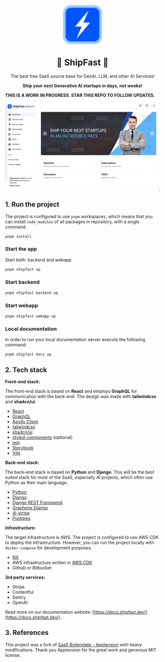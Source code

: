 <p align="center">
  <img alt="ShipFast" style="width: 128px; max-width: 100%; height: auto;" src="packages/webapp/public/logo.png"/>
  <h1 align="center">🚀 ShipFast 🚀</h1>
  <p align="center">The best free SaaS source base for GenAI, LLM, and other AI Services!</p>
  <p align="center"><b>Ship your next Generative AI startups in days, not weeks!</b></p>
</p>

**THIS IS A WORK IN PROGRESS. STAR THIS REPO TO FOLLOW UPDATES.**

![ShipFast x GenAI](images/screenshot.png)

## 1. Run the project

The project is configured to use `pnpm` workspaces, which means that you can install `node_modules` of all packages in
repository, with a single command:

```sh
pnpm install
```

### Start the app

Start both: backend and webapp

```sh
pnpm shipfast up
```

### Start backend

```sh
pnpm shipfast backend up
```

### Start webapp

```sh
pnpm shipfast webapp up
```

### Local documentation

In order to run your local documentation server execute the following command:

```sh
pnpm shipfast docs up
```

## 2. Tech stack

**Front-end stack:**

The front-end stack is based on **React** and employs **GraphQL** for communication with the back-end. The design was made with **tailwindcss** and **shadcn/ui**.

- [React](https://github.com/facebook/react)
- [GraphQL](https://graphql.org/)
- [Apollo Client](https://github.com/apollographql/apollo-client)
- [tailwindcss](https://github.com/tailwindlabs/tailwindcss)
- [shadcn/ui](https://github.com/shadcn-ui/ui)
- [styled-components](https://github.com/styled-components/styled-components) (optional)
- [jest](https://github.com/jestjs/jest)
- [Storybook](https://github.com/storybookjs/storybook)
- [Vite](https://github.com/vitejs/vite)

**Back-end stack:**

The back-end stack is based on **Python** and **Django**. This will be the best suited stack for most of the SaaS, especially AI projects, which often use Python as their main language.

- [Python](https://www.python.org/)
- [Django](https://github.com/django/django)
- [Django REST Framework](https://github.com/encode/django-rest-framework)
- [Graphene Django](https://github.com/graphql-python/graphene)
- [dj-stripe](https://github.com/dj-stripe/dj-stripe/)
- [Postgres](https://www.postgresql.org/)

**Infrastructure:**

The target infrastructure is AWS. The project is configured to use AWS CDK to deploy the infrastructure. However, you can run the project locally with `docker-compose` for development purposes.

- [NX](https://github.com/nrwl/nx)
- AWS infrastructure written in [AWS CDK](https://github.com/aws/aws-cdk)
- Github or Bitbucket

**3rd party services:**

- Stripe
- Contentful
- Sentry
- OpenAI

Read more on our documentation website: [https://docs.shipfast.dev/](https://docs.shipfast.dev/).

## 3. References

This project was a fork of [SaaS Boilerplate - Apptension](https://github.com/apptension/saas-boilerplate) with heavy modifications. Thank you Apptension for the great work and generous MIT license.

